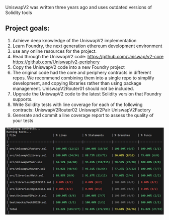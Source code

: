 UniswapV2 was written three years ago and uses outdated versions of Solidity tools
## Project goals:
1. Achieve deep knowledge of the UniswapV2 implementation
2. Learn Foundry, the next generation ethereum development environment
3. use any online resources for the project.
4. Read through the UniswapV2 code:
https://github.com/Uniswap/v2-core
https://github.com/Uniswap/v2-periphery
5. Copy the UniswapV2 code into a new Foundry project
6. The original code had the core and periphery contracts in different repos. We recommend combining them into a single repo to simplify development, and copying libraries rather than using package management.
UniswapV2Router01 should not be included.
7. Upgrade the UniswapV2 code to the latest Solidity version that Foundry supports.
8. Write Solidity tests with line coverage for each of the following contracts:
UniswapV2Router02
UniswapV2Pair
UniswapV2Factory
9. Generate and commit a line coverage report to assess the quality of your tests

![Alt text](coverage_report.jpg)